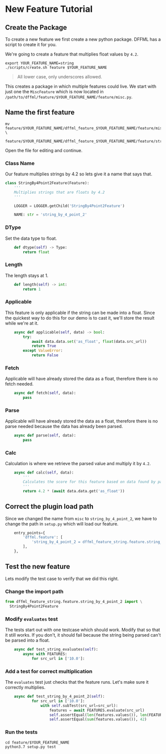 # New Feature Tutorial

## Create the Package

To create a new feature we first create a new python package. DFFML has a script
to create it for you.

We're going to create a feature that multiplies float values by `4.2`.

```console
export YOUR_FEATURE_NAME=string
./scripts/create.sh feature $YOUR_FEATURE_NAME
```

> All lower case, only underscores allowed.

This creates a package in which multiple features could live. We start with just
one the `MiscFeature` which is now located in
`/path/to/dffml/feature/$YOUR_FEATURE_NAME/feature/misc.py`.

## Name the first feature

```console
mv feature/$YOUR_FEATURE_NAME/dffml_feature_$YOUR_FEATURE_NAME/feature/misc.py \
  feature/$YOUR_FEATURE_NAME/dffml_feature_$YOUR_FEATURE_NAME/feature/string_by_4_point_2.py
```

Open the file for editing and continue.

### Class Name

Our feature multiplies strings by 4.2 so lets give it a name that says that.

```python
class StringBy4Point2Feature(Feature):
    '''
    Multiplies strings that are floats by 4.2
    '''

    LOGGER = LOGGER.getChild('StringBy4Point2Feature')

    NAME: str = 'string_by_4_point_2'
```

### DType

Set the data type to float.

```python
    def dtype(self) -> Type:
        return float
```

### Length

The length stays at 1.

```python
    def length(self) -> int:
        return 1
```

### Applicable

This feature is only applicable if the string can be made into a float. Since
the quickest way to do this for our demo is to cast it, we'll store the result
while we're at it.

```python
    async def applicable(self, data) -> bool:
        try:
            await data.data.set('as_float', float(data.src_url))
            return True
        except ValueError:
            return False
```

### Fetch

Applicable will have already stored the data as a float, therefore there is no
fetch needed.

```python
    async def fetch(self, data):
        pass
```

### Parse

Applicable will have already stored the data as a float, therefore there is no
parse needed because the data has already been parsed.

```python
    async def parse(self, data):
        pass
```

### Calc

Calculation is where we retrieve the parsed value and multiply it by `4.2`.

```python
    async def calc(self, data):
        '''
        Calculates the score for this feature based on data found by parse().
        '''
        return 4.2 * (await data.data.get('as_float'))
```

## Correct the plugin load path

Since we changed the name from `misc` to `string_by_4_point_2`, we have to
change the path in `setup.py` which will load our feature.

```python
    entry_points={
        'dffml.feature': [
            'string_by_4_point_2 = dffml_feature_string.feature.string_by_4_point_2:StringBy4Point2Feature',
        ],
    },
```

## Test the new feature

Lets modify the test case to verify that we did this right.

### Change the import path

```python
from dffml_feature_string.feature.string_by_4_point_2 import \
  StringBy4Point2Feature
```

### Modify `evaluates` test

The tests start out with one testcase which should work. Modify that so that it
still works. If you don't, it should fail because the string being parsed can't
be parsed into a float.

```python
    async def test_string_evaluates(self):
        async with FEATURES:
            for src_url in ['10.0']:
```

### Add a test for correct multiplication

The `evaluates` test just checks that the feature runs. Let's make sure it
correctly multiplies.

```python
    async def test_string_by_4_point_2(self):
            for src_url in ['10.0']:
                with self.subTest(src_url=src_url):
                    features = await FEATURES.evaluate(src_url)
                    self.assertEqual(len(features.values()), len(FEATURES))
                    self.assertEqual(sum(features.values()), 42)
```

### Run the tests

```console
cd feature/$YOUR_FEATURE_NAME
python3.7 setup.py test
```
